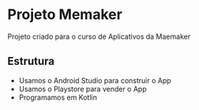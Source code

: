 # Projeto Memaker
Projeto criado para o curso de Aplicativos da Maemaker

## Estrutura
 - Usamos o Android Studio para construir o App
 - Usamos o Playstore para vender o App
 - Programamos em Kotlin
